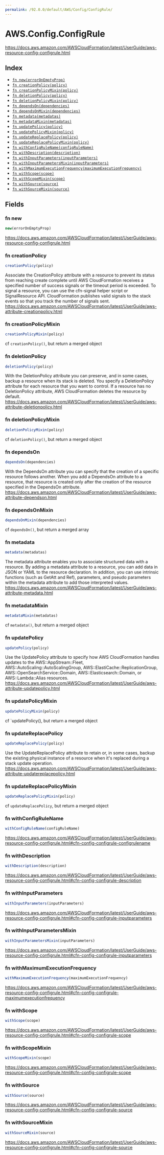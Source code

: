 ```yaml
---
permalink: /92.0.0/default/AWS/Config/ConfigRule/
---
```


# AWS.Config.ConfigRule

https://docs.aws.amazon.com/AWSCloudFormation/latest/UserGuide/aws-resource-config-configrule.html

## Index

* [`fn new(errorOnEmptyProp)`](#fn-new)
* [`fn creationPolicy(policy)`](#fn-creationpolicy)
* [`fn creationPolicyMixin(policy)`](#fn-creationpolicymixin)
* [`fn deletionPolicy(policy)`](#fn-deletionpolicy)
* [`fn deletionPolicyMixin(policy)`](#fn-deletionpolicymixin)
* [`fn dependsOn(dependencies)`](#fn-dependson)
* [`fn dependsOnMixin(dependencies)`](#fn-dependsonmixin)
* [`fn metadata(metadatas)`](#fn-metadata)
* [`fn metadataMixin(metadatas)`](#fn-metadatamixin)
* [`fn updatePolicy(policy)`](#fn-updatepolicy)
* [`fn updatePolicyMixin(policy)`](#fn-updatepolicymixin)
* [`fn updateReplacePolicy(policy)`](#fn-updatereplacepolicy)
* [`fn updateReplacePolicyMixin(policy)`](#fn-updatereplacepolicymixin)
* [`fn withConfigRuleName(configRuleName)`](#fn-withconfigrulename)
* [`fn withDescription(description)`](#fn-withdescription)
* [`fn withInputParameters(inputParameters)`](#fn-withinputparameters)
* [`fn withInputParametersMixin(inputParameters)`](#fn-withinputparametersmixin)
* [`fn withMaximumExecutionFrequency(maximumExecutionFrequency)`](#fn-withmaximumexecutionfrequency)
* [`fn withScope(scope)`](#fn-withscope)
* [`fn withScopeMixin(scope)`](#fn-withscopemixin)
* [`fn withSource(source)`](#fn-withsource)
* [`fn withSourceMixin(source)`](#fn-withsourcemixin)

## Fields

### fn new

```ts
new(errorOnEmptyProp)
```

https://docs.aws.amazon.com/AWSCloudFormation/latest/UserGuide/aws-resource-config-configrule.html

### fn creationPolicy

```ts
creationPolicy(policy)
```

Associate the CreationPolicy attribute with a resource to prevent its status from reaching create complete until AWS CloudFormation receives a specified number of success signals or the timeout period is exceeded. To signal a resource, you can use the cfn-signal helper script or SignalResource API. CloudFormation publishes valid signals to the stack events so that you track the number of signals sent. 
https://docs.aws.amazon.com/AWSCloudFormation/latest/UserGuide/aws-attribute-creationpolicy.html

### fn creationPolicyMixin

```ts
creationPolicyMixin(policy)
```

cf `creationPolicy()`, but return a merged object

### fn deletionPolicy

```ts
deletionPolicy(policy)
```

With the DeletionPolicy attribute you can preserve, and in some cases, backup a resource when its stack is deleted. You specify a DeletionPolicy attribute for each resource that you want to control. If a resource has no DeletionPolicy attribute, AWS CloudFormation deletes the resource by default. 
https://docs.aws.amazon.com/AWSCloudFormation/latest/UserGuide/aws-attribute-deletionpolicy.html

### fn deletionPolicyMixin

```ts
deletionPolicyMixin(policy)
```

cf `deletionPolicy()`, but return a merged object

### fn dependsOn

```ts
dependsOn(dependencies)
```

With the DependsOn attribute you can specify that the creation of a specific resource follows another. When you add a DependsOn attribute to a resource, that resource is created only after the creation of the resource specified in the DependsOn attribute. 
https://docs.aws.amazon.com/AWSCloudFormation/latest/UserGuide/aws-attribute-dependson.html

### fn dependsOnMixin

```ts
dependsOnMixin(dependencies)
```

cf `dependsOn()`, but return a merged array

### fn metadata

```ts
metadata(metadatas)
```

The metadata attribute enables you to associate structured data with a resource. By adding a metadata attribute to a resource, you can add data in JSON or YAML to the resource declaration. In addition, you can use intrinsic functions (such as GetAtt and Ref), parameters, and pseudo parameters within the metadata attribute to add those interpreted values. 
https://docs.aws.amazon.com/AWSCloudFormation/latest/UserGuide/aws-attribute-metadata.html

### fn metadataMixin

```ts
metadataMixin(metadatas)
```

cf `metadata()`, but return a merged object

### fn updatePolicy

```ts
updatePolicy(policy)
```

Use the UpdatePolicy attribute to specify how AWS CloudFormation handles updates to the AWS::AppStream::Fleet, AWS::AutoScaling::AutoScalingGroup, AWS::ElastiCache::ReplicationGroup, AWS::OpenSearchService::Domain, AWS::Elasticsearch::Domain, or AWS::Lambda::Alias resources. 
https://docs.aws.amazon.com/AWSCloudFormation/latest/UserGuide/aws-attribute-updatepolicy.html

### fn updatePolicyMixin

```ts
updatePolicyMixin(policy)
```

cf `updatePolicy(), but return a merged object

### fn updateReplacePolicy

```ts
updateReplacePolicy(policy)
```

Use the UpdateReplacePolicy attribute to retain or, in some cases, backup the existing physical instance of a resource when it's replaced during a stack update operation. 
https://docs.aws.amazon.com/AWSCloudFormation/latest/UserGuide/aws-attribute-updatereplacepolicy.html

### fn updateReplacePolicyMixin

```ts
updateReplacePolicyMixin(policy)
```

cf `updateReplacePolicy`, but return a merged object

### fn withConfigRuleName

```ts
withConfigRuleName(configRuleName)
```

https://docs.aws.amazon.com/AWSCloudFormation/latest/UserGuide/aws-resource-config-configrule.html#cfn-config-configrule-configrulename

### fn withDescription

```ts
withDescription(description)
```

https://docs.aws.amazon.com/AWSCloudFormation/latest/UserGuide/aws-resource-config-configrule.html#cfn-config-configrule-description

### fn withInputParameters

```ts
withInputParameters(inputParameters)
```

https://docs.aws.amazon.com/AWSCloudFormation/latest/UserGuide/aws-resource-config-configrule.html#cfn-config-configrule-inputparameters

### fn withInputParametersMixin

```ts
withInputParametersMixin(inputParameters)
```

https://docs.aws.amazon.com/AWSCloudFormation/latest/UserGuide/aws-resource-config-configrule.html#cfn-config-configrule-inputparameters

### fn withMaximumExecutionFrequency

```ts
withMaximumExecutionFrequency(maximumExecutionFrequency)
```

https://docs.aws.amazon.com/AWSCloudFormation/latest/UserGuide/aws-resource-config-configrule.html#cfn-config-configrule-maximumexecutionfrequency

### fn withScope

```ts
withScope(scope)
```

https://docs.aws.amazon.com/AWSCloudFormation/latest/UserGuide/aws-resource-config-configrule.html#cfn-config-configrule-scope

### fn withScopeMixin

```ts
withScopeMixin(scope)
```

https://docs.aws.amazon.com/AWSCloudFormation/latest/UserGuide/aws-resource-config-configrule.html#cfn-config-configrule-scope

### fn withSource

```ts
withSource(source)
```

https://docs.aws.amazon.com/AWSCloudFormation/latest/UserGuide/aws-resource-config-configrule.html#cfn-config-configrule-source

### fn withSourceMixin

```ts
withSourceMixin(source)
```

https://docs.aws.amazon.com/AWSCloudFormation/latest/UserGuide/aws-resource-config-configrule.html#cfn-config-configrule-source